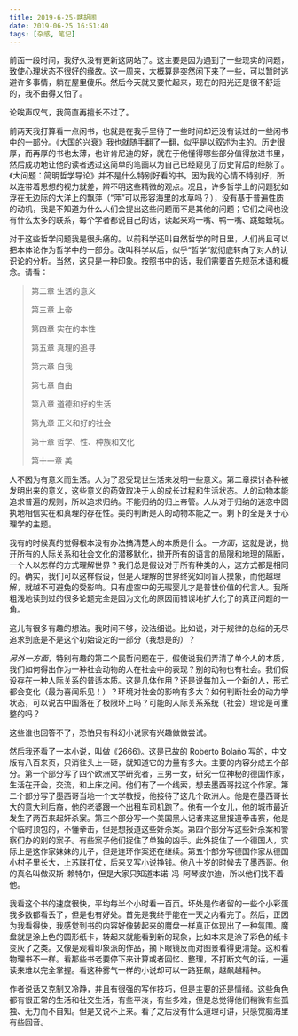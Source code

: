 ```yaml
---
title: 2019-6-25-瞎胡闹
date: 2019-06-25 16:51:40
tags: [杂感, 笔记]
---
```


前面一段时间，我好久没有更新这网站了。这主要是因为遇到了一些现实的问题，致使心理状态不很好的缘故。这一周来，大概算是突然闲下来了一些，可以暂时逃避许多事情，躺在屋里傻乐。然后今天就又要忙起来，现在的阳光还是很不舒适的，我不由得又怕了。

论唉声叹气，我简直再擅长不过了。

<!--more-->

前两天我打算看一点闲书，也就是在我手里待了一些时间却还没有读过的一些闲书中的一部分。《大国的兴衰》我也就随手翻了一翻，似乎是以叙述为主的。历史很厚，而再厚的书也太薄，也许肯尼迪的好，就在于他懂得哪些部分值得放进书里，然后成功地让他的读者透过这简单的笔画以为自己已经窥见了历史背后的经脉了。《大问题：简明哲学导论》并不是什么特别好看的书。因为我的心情不特别好，所以连带着思想的视力就差，辨不明这些精微的观点。况且，许多哲学上的问题犹如浮在无边际的大洋上的飘萍（“萍”可以形容海里的水草吗？），没有基于普遍性质的动机，我是不知道为什么人们会提出这些问题而不是其他的问题；它们之间也没有什么太多的联系，每个学者都说自己的话，读起来鸡一嘴、鸭一嘴、跳蛤蟆坑。

对于这些哲学问题我是很头痛的。以前科学还叫自然哲学的时日里，人们尚且可以把本体论作为哲学中的一部分。改叫科学以后，似乎“哲学”就彻底转向了对人的认识论的分析。当然，这只是一种印象。按照书中的话，我们需要首先规范术语和概念。请看：

> 第二章 生活的意义
>
> 第三章 上帝
>
> 第四章 实在的本性
>
> 第五章 真理的追寻
>
> 第六章 自我
>
> 第七章 自由
>
> 第八章 道德和好的生活
>
> 第九章 正义和好的社会
>
> 第十章 哲学、性、种族和文化
>
> 第十一章 美

人不因为有意义而生活。人为了忍受现世生活来发明一些意义。第二章探讨各种被发明出来的意义，这些意义的药效取决于人的成长过程和生活状态。人的动物本能追求普遍的规则，所以追求归纳。不能归纳的归上帝管。人从对于归纳的迷恋中固执地相信实在和真理的存在性。美的判断是人的动物本能之一。剩下的全是关于心理学的主题。

我有的时候真的觉得根本没有办法搞清楚人的本质是什么。*一方面*，这就是说，抛开所有的人际关系和社会文化的潜移默化，抛开所有的语言的局限和地理的隔断，一个人以怎样的方式理解世界？我们总是假设对于所有种类的人，这方式都是相同的。确实，我们可以这样假设，但是人理解的世界终究如同盲人摸象，而他越理解，就越不可避免的受影响。只有虚空中的无瑕婴儿才是普世价值的代言人。我所粗浅地读到过的很多论题完全是因为文化的原因而错误地扩大化了的真正问题的一角。

这儿有很多有趣的想法。我时间不够，没法细说。比如说，对于规律的总结的无尽追求到底是不是这个初始设定的一部分（我想是的）？

*另外一方面*，特别有趣的第二个民哲问题在于，假使说我们弄清了单个人的本质，我们如何得出作为一种社会动物的人在社会中的表现？别的动物也有社会。我们假设存在一种人际关系的普适本质。这是几体作用？还是说每加入一个新的人，形式都会变化（最为喜闻乐见！）？环境对社会的影响有多大？如何判断社会的动力学状态，可以说古中国落在了极限环上吗？可能的人际关系系统（社会）理论是可重整的吗？

这些谁也回答不了，恐怕只有科幻小说家有兴趣做做尝试。

然后我还看了一本小说，叫做《2666》。这是已故的 Roberto Bolaño 写的，中文版有八百来页，只消往头上一砸，就知道它的力量有多大。主要的内容分成五个部分。第一个部分写了四个欧洲文学研究者，三男一女，研究一位神秘的德国作家，生活在开会，交流，和上床之间。他们有了一个线索，想去墨西哥找这个作家。第二个部分写了墨西哥当地一个文学教授，他接待了这几个欧洲人。他是在墨西哥长大的意大利后裔，他的老婆跟一个出租车司机跑了。他有一个女儿，他的城市最近发生了两百来起奸杀案。第三个部分写一个美国黑人记者来这里报道拳击赛，他是个临时顶包的，不懂拳击，但是想报道这些奸杀案。第四个部分写这些奸杀案和警察们办的别的案子。有些案子他们捉住了单独的凶手。此外捉住了一个德国人，实际上是这作家妹妹的儿子，但是连环作案还在继续。第五个部分写德国作家从德国小村子里长大，上苏联打仗，后来又写小说挣钱。他八十岁的时候去了墨西哥。他的真名叫做汉斯-赖特尔，但是大家只知道本诺-冯-阿琴波尔迪，所以他们找不着他。

我看这个书的速度很快，平均每半个小时看一百页。坏处是作者留的一些个小彩蛋我多数都看丢了，但是也有好处。首先是我终于能在一天之内看完了。然后，正因为我看得快，我感觉到书的内容好像转起来的魔盘一样真正体现出了一种氛围。魔盘就是涂上色的圆形纸卡，转起来就能看到新的现象，比如本来是涂了彩色的纸卡变灰了之类。又像是观看印象派的作品，摘下眼镜反而对图景看得更清楚。这和看物理书不一样。看那些书老要停下来计算或者回忆、整理，不打断文气的话，一遍读来难以完全掌握。看这种雾气一样的小说却可以一路狂飙，越飙越精神。

作者说话又克制又冷静，并且有很强的写作技巧，但是主要的还是情绪。这些角色都有很正常的生活和社交生活，有些平淡，有些多难，但是总觉得他们稍微有些孤独、无力而不自知。但是又说不上来。看了之后没有什么道理可讲，只感觉脑海里有些回音。